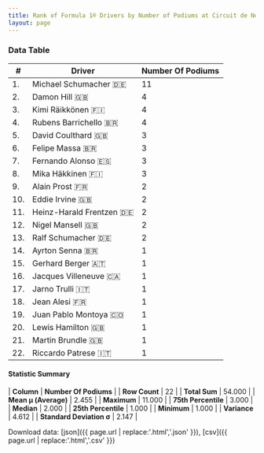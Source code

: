 ```yaml
---
title: Rank of Formula 1® Drivers by Number of Podiums at Circuit de Nevers Magny-Cours
layout: page
---
```


<canvas id="chart" width="400" height="180"></canvas>
<script>
var data = {
    "datasets": [
        {
            "backgroundColor": [
                "#9C8E8D",
                "#9C8E8D",
                "#9C8E8D",
                "#9C8E8D",
                "#9C8E8D",
                "#9C8E8D",
                "#9C8E8D",
                "#9C8E8D",
                "#9C8E8D",
                "#9C8E8D",
                "#9C8E8D",
                "#9C8E8D",
                "#9C8E8D",
                "#9C8E8D",
                "#9C8E8D",
                "#9C8E8D",
                "#9C8E8D",
                "#9C8E8D",
                "#9C8E8D",
                "#9C8E8D",
                "#9C8E8D",
                "#9C8E8D"
            ],
            "borderColor": [
                "#1D181E",
                "#1D181E",
                "#1D181E",
                "#1D181E",
                "#1D181E",
                "#1D181E",
                "#1D181E",
                "#1D181E",
                "#1D181E",
                "#1D181E",
                "#1D181E",
                "#1D181E",
                "#1D181E",
                "#1D181E",
                "#1D181E",
                "#1D181E",
                "#1D181E",
                "#1D181E",
                "#1D181E",
                "#1D181E",
                "#1D181E",
                "#1D181E"
            ],
            "borderWidth": 1,
            "data": [
                11.0,
                4.0,
                4.0,
                4.0,
                3.0,
                3.0,
                3.0,
                3.0,
                2.0,
                2.0,
                2.0,
                2.0,
                2.0,
                1.0,
                1.0,
                1.0,
                1.0,
                1.0,
                1.0,
                1.0,
                1.0,
                1.0
            ],
            "label": "Number Of Podiums"
        }
    ],
    "labels": [
        "Michael Schumacher",
        "Damon Hill",
        "Kimi Räikkönen",
        "Rubens Barrichello",
        "David Coulthard",
        "Felipe Massa",
        "Fernando Alonso",
        "Mika Häkkinen",
        "Alain Prost",
        "Eddie Irvine",
        "Heinz-Harald Frentzen",
        "Nigel Mansell",
        "Ralf Schumacher",
        "Ayrton Senna",
        "Gerhard Berger",
        "Jacques Villeneuve",
        "Jarno Trulli",
        "Jean Alesi",
        "Juan Pablo Montoya",
        "Lewis Hamilton",
        "Martin Brundle",
        "Riccardo Patrese"
    ]
};
var options = {
  legend: {
    display: false
  },
  scales: {
    xAxes: [{
      ticks: {
        beginAtZero: true,
        maxRotation: 180,
        display: window.innerWidth > 800
      }
    }],
    yAxes: [{
      ticks: {
        beginAtZero: true
      }
    }]
  },
  onResize: function(chart, size) {
    chart.options.scales.xAxes[0].ticks.display = size.width > 800;
  }
};
var chart = new Chart("chart", {
    data: data,
    type: 'bar',
    options: options
});
</script>



### Data Table

| # | Driver | Number Of Podiums |
|--|--|--|
| 1. | Michael Schumacher 🇩🇪 | 11 |
| 2. | Damon Hill 🇬🇧 | 4 |
| 3. | Kimi Räikkönen 🇫🇮 | 4 |
| 4. | Rubens Barrichello 🇧🇷 | 4 |
| 5. | David Coulthard 🇬🇧 | 3 |
| 6. | Felipe Massa 🇧🇷 | 3 |
| 7. | Fernando Alonso 🇪🇸 | 3 |
| 8. | Mika Häkkinen 🇫🇮 | 3 |
| 9. | Alain Prost 🇫🇷 | 2 |
| 10. | Eddie Irvine 🇬🇧 | 2 |
| 11. | Heinz-Harald Frentzen 🇩🇪 | 2 |
| 12. | Nigel Mansell 🇬🇧 | 2 |
| 13. | Ralf Schumacher 🇩🇪 | 2 |
| 14. | Ayrton Senna 🇧🇷 | 1 |
| 15. | Gerhard Berger 🇦🇹 | 1 |
| 16. | Jacques Villeneuve 🇨🇦 | 1 |
| 17. | Jarno Trulli 🇮🇹 | 1 |
| 18. | Jean Alesi 🇫🇷 | 1 |
| 19. | Juan Pablo Montoya 🇨🇴 | 1 |
| 20. | Lewis Hamilton 🇬🇧 | 1 |
| 21. | Martin Brundle 🇬🇧 | 1 |
| 22. | Riccardo Patrese 🇮🇹 | 1 |

#### Statistic Summary

| **Column** | **Number Of Podiums** |
| **Row Count** | 22 |
| **Total Sum** | 54.000 |
| **Mean μ (Average)** | 2.455 |
| **Maximum** | 11.000 |
| **75th Percentile** | 3.000 |
| **Median** | 2.000 |
| **25th Percentile** | 1.000 |
| **Minimum** | 1.000 |
| **Variance** | 4.612 |
| **Standard Deviation σ** | 2.147 |

Download data: [json]({{ page.url | replace:'.html','.json' }}), [csv]({{ page.url | replace:'.html','.csv' }})
